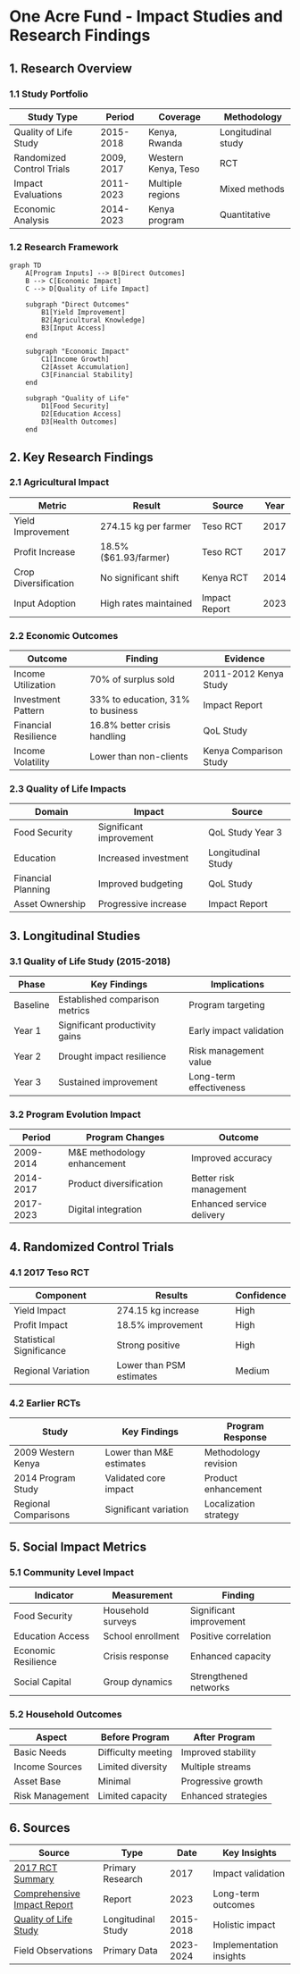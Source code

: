 # One Acre Fund - Impact Studies and Research Findings

## 1. Research Overview

### 1.1 Study Portfolio

| Study Type | Period | Coverage | Methodology |
|------------|---------|-----------|-------------|
| Quality of Life Study | 2015-2018 | Kenya, Rwanda | Longitudinal study |
| Randomized Control Trials | 2009, 2017 | Western Kenya, Teso | RCT |
| Impact Evaluations | 2011-2023 | Multiple regions | Mixed methods |
| Economic Analysis | 2014-2023 | Kenya program | Quantitative |

### 1.2 Research Framework

```mermaid
graph TD
    A[Program Inputs] --> B[Direct Outcomes]
    B --> C[Economic Impact]
    C --> D[Quality of Life Impact]
    
    subgraph "Direct Outcomes"
        B1[Yield Improvement]
        B2[Agricultural Knowledge]
        B3[Input Access]
    end
    
    subgraph "Economic Impact"
        C1[Income Growth]
        C2[Asset Accumulation]
        C3[Financial Stability]
    end
    
    subgraph "Quality of Life"
        D1[Food Security]
        D2[Education Access]
        D3[Health Outcomes]
    end
```

## 2. Key Research Findings

### 2.1 Agricultural Impact

| Metric | Result | Source | Year |
|--------|--------|--------|------|
| Yield Improvement | 274.15 kg per farmer | Teso RCT | 2017 |
| Profit Increase | 18.5% ($61.93/farmer) | Teso RCT | 2017 |
| Crop Diversification | No significant shift | Kenya RCT | 2014 |
| Input Adoption | High rates maintained | Impact Report | 2023 |

### 2.2 Economic Outcomes

| Outcome | Finding | Evidence |
|---------|---------|-----------|
| Income Utilization | 70% of surplus sold | 2011-2012 Kenya Study |
| Investment Pattern | 33% to education, 31% to business | Impact Report |
| Financial Resilience | 16.8% better crisis handling | QoL Study |
| Income Volatility | Lower than non-clients | Kenya Comparison Study |

### 2.3 Quality of Life Impacts

| Domain | Impact | Source |
|--------|--------|--------|
| Food Security | Significant improvement | QoL Study Year 3 |
| Education | Increased investment | Longitudinal Study |
| Financial Planning | Improved budgeting | QoL Study |
| Asset Ownership | Progressive increase | Impact Report |

## 3. Longitudinal Studies

### 3.1 Quality of Life Study (2015-2018)

| Phase | Key Findings | Implications |
|-------|-------------|--------------|
| Baseline | Established comparison metrics | Program targeting |
| Year 1 | Significant productivity gains | Early impact validation |
| Year 2 | Drought impact resilience | Risk management value |
| Year 3 | Sustained improvement | Long-term effectiveness |

### 3.2 Program Evolution Impact

| Period | Program Changes | Outcome |
|--------|----------------|----------|
| 2009-2014 | M&E methodology enhancement | Improved accuracy |
| 2014-2017 | Product diversification | Better risk management |
| 2017-2023 | Digital integration | Enhanced service delivery |

## 4. Randomized Control Trials

### 4.1 2017 Teso RCT

| Component | Results | Confidence |
|-----------|---------|------------|
| Yield Impact | 274.15 kg increase | High |
| Profit Impact | 18.5% improvement | High |
| Statistical Significance | Strong positive | High |
| Regional Variation | Lower than PSM estimates | Medium |

### 4.2 Earlier RCTs

| Study | Key Findings | Program Response |
|-------|-------------|------------------|
| 2009 Western Kenya | Lower than M&E estimates | Methodology revision |
| 2014 Program Study | Validated core impact | Product enhancement |
| Regional Comparisons | Significant variation | Localization strategy |

## 5. Social Impact Metrics

### 5.1 Community Level Impact

| Indicator | Measurement | Finding |
|-----------|-------------|----------|
| Food Security | Household surveys | Significant improvement |
| Education Access | School enrollment | Positive correlation |
| Economic Resilience | Crisis response | Enhanced capacity |
| Social Capital | Group dynamics | Strengthened networks |

### 5.2 Household Outcomes

| Aspect | Before Program | After Program |
|--------|---------------|---------------|
| Basic Needs | Difficulty meeting | Improved stability |
| Income Sources | Limited diversity | Multiple streams |
| Asset Base | Minimal | Progressive growth |
| Risk Management | Limited capacity | Enhanced strategies |

## 6. Sources

| Source | Type | Date | Key Insights |
|--------|------|------|--------------|
| [2017 RCT Summary](https://oneacrefund.org/sites/default/files/2022-10/2017_Randomized_Control_Trial_Summary_final.docx.pdf) | Primary Research | 2017 | Impact validation |
| [Comprehensive Impact Report](https://oneacrefund.org/sites/default/files/2022-10/Comprehensive_Impact_Report_One_Acre_Fund.pdf) | Report | 2023 | Long-term outcomes |
| [Quality of Life Study](https://oneacrefund.org/sites/default/files/2022-10/Quality_of_Life_Report_RW_KE_2016_Final.pdf) | Longitudinal Study | 2015-2018 | Holistic impact |
| Field Observations | Primary Data | 2023-2024 | Implementation insights |